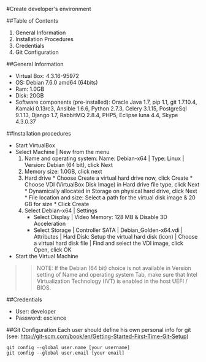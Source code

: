 #Create developer's environment

##Table of Contents
1. General Information
2. Installation Procedures
3. Credentials
4. Git Configuration

##General Information
* Virtual Box: 4.3.16-95972
* OS:  Debian 7.6.0 amd64 (64bits)
* Ram: 1.0GB
* Disk: 20GB
* Software components (pre-installed): Oracle Java 1.7, pip 1.1, git 1.7.10.4, Kamaki 0.13rc3, Ansible 1.6.6, Python 2.7.3, Celery 3.1.15, PostgreSql 9.1.13, Django 1.7, RabbitMQ 2.8.4, PHP5, Eclipse luna 4.4, Skype 4.3.0.37

##Installation procedures
* Start VirtualBox 
* Select Machine | New from the menu 
  1.	Name and operating system: Name: Debian-x64 | Type: Linux | Version: Debian (64 bit), click Next
  2.	Memory size: 1.0GB, click next
  3.	Hard drive
      * Choose Create a virtual hard drive now, click Create
      * Choose VDI (VirtualBox Disk Image) in Hard drive file type, click Next
      * Dynamically allocated in Storage on physical hard drive, click Next
      * File location and size: Select a path for the virtual disk image & 20 GB for size
      * Click Create
  4. Select Debian-x64 | Settings 
      * Select Display | Video Memory: 128 MB & Disable 3D Acceleration
      * Select Storage | Controller SATA | Debian_Golden-x64.vdi | Attributes | Hard Disk: Setup the virtual hard disk (icon) |  Choose a virtual hard disk file | Find and select the VDI image, click Open, click OK
* Start the Virtual Machine

> > NOTE: If the Debian (64 bit) choice is not available in Version setting of Name and operating system Tab, make sure that Intel Virtualization Technology (IVT) is enabled in the host UEFI / BIOS.

##Credentials
* User: developer
* Password: escience

##Git Configuration
Each user should define his own personal info for git
(see: http://git-scm.com/book/en/Getting-Started-First-Time-Git-Setup)

    git config --global user.name [your username]
    git config --global user.email [your email] 
